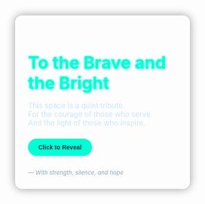 <!DOCTYPE html>
<html lang="en">
<head>
  <meta charset="UTF-8" />
  <meta name="viewport" content="width=device-width, initial-scale=1.0"/>
  <title>To the Brave and the Bright</title>
  <style>
    /* Page Styling */
    * {
      box-sizing: border-box;
    }

    body {
      margin: 0;
      font-family: 'Segoe UI', sans-serif;
      background: radial-gradient(ellipse at bottom, #1b2735 0%, #090a0f 100%);
      overflow: hidden;
      color: white;
      display: flex;
      flex-direction: column;
      align-items: center;
      justify-content: center;
      text-align: center;
      height: 100vh;
      padding: 20px;
    }

    /* Star Background Animation */
    .stars {
      position: absolute;
      width: 100%;
      height: 100%;
      background: url('https://media.giphy.com/media/l0HUpt2s9Pclgt9Vm/giphy.gif') repeat;
      background-size: cover;
      opacity: 0.15;
      z-index: 0;
    }

    /* Content Box */
    .content {
      position: relative;
      z-index: 1;
      max-width: 800px;
      padding: 30px;
      background: rgba(255, 255, 255, 0.05);
      border-radius: 16px;
      box-shadow: 0 0 20px rgba(0,0,0,0.4);
    }

    h1 {
      font-size: 2.8em;
      margin-bottom: 0.5em;
      color: #00ffd5;
      text-shadow: 0 0 10px #00ffd5, 0 0 30px #00ffd5;
      animation: glow 2s ease-in-out infinite alternate;
    }

    @keyframes glow {
      from {
        text-shadow: 0 0 5px #00ffd5;
      }
      to {
        text-shadow: 0 0 20px #00ffd5, 0 0 30px #00ffd5;
      }
    }

    p {
      font-size: 1.2em;
      color: #cce7ff;
      margin-bottom: 1.5em;
    }

    button {
      background-color: #00ffd5;
      color: #002f40;
      padding: 12px 24px;
      font-size: 1em;
      font-weight: bold;
      border: none;
      border-radius: 25px;
      cursor: pointer;
      transition: background-color 0.3s ease;
    }

    button:hover {
      background-color: #00c9a7;
    }

    .secret {
      display: none;
      margin-top: 30px;
      font-size: 1.1em;
      color: #fff;
      background: rgba(0, 255, 213, 0.1);
      padding: 20px;
      border-radius: 12px;
      box-shadow: 0 4px 12px rgba(0,0,0,0.3);
    }

    .footer {
      margin-top: 30px;
      font-size: 0.95em;
      color: #88aabb;
      font-style: italic;
    }
  </style>
</head>
<body>
  <div class="stars"></div>

  <div class="content">
    <h1>To the Brave and the Bright</h1>
    <p>
      This space is a quiet tribute.<br>
      For the courage of those who serve.<br>
      And the light of those who inspire.
    </p>
    <button onclick="document.querySelector('.secret').style.display='block'">Click to Reveal</button>
    <div class="secret">
      Maybe you don’t know yet, but someone out there holds you in the highest respect.<br>
      Your strength, your grace, and your world mean more than words can ever say.<br>
      One day, when the moment is right, the truth will find its way — gently.
    </div>
    <div class="footer">
      — With strength, silence, and hope
    </div>
  </div>
</body>
</html>
